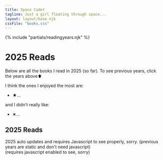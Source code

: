 ```yaml
---
title: Space Cadet
tagline: Just a girl floating through space...
layout: layout/base.njk
cssFile: "books.css"
---
```


{% include "partials/readingyears.njk" %}

<h1>2025 Reads</h1>
  <p>Below are all the books I read in 2025 (so far). To see previous years, click the years above⬆</p>
  <p>I think the ones I enjoyed the most are:</p>
  <ul>
    <li><strong>&#9733;</strong>...</li>


  </ul>

  <p>and I didn't really like:</p>

  <ul>
    <li><strong>✗</strong>...</li> 
  </ul>


<h2>2025 Reads</h2>
2025 auto updates and requires Javascript to see properly, sorry. (previous years are static and don't need javascript) 
 
<div style=overflow:hidden; word-wrap:break-word;>
(requires javascript enabled to see, sorry)
      <script src="https://www.goodreads.com/review/grid_widget/21899.MysteriousPanda's%202025-reads%20book%20montage?cover_size=medium&hide_link=true&hide_title=true&num_books=100&order=a&shelf=2025-reads&sort=date_read&widget_id=1744892905" type="text/javascript" charset="utf-8"></script>
</div>


